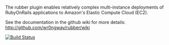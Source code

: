 The rubber plugin enables relatively complex multi-instance deployments of
RubyOnRails applications to Amazon's Elastic Compute Cloud (EC2).

See the documentation in the github wiki for more details:
http://github.com/wr0ngway/rubber/wiki

[![Build Status](https://secure.travis-ci.org/wr0ngway/rubber.png)](http://travis-ci.org/wr0ngway/rubber)
